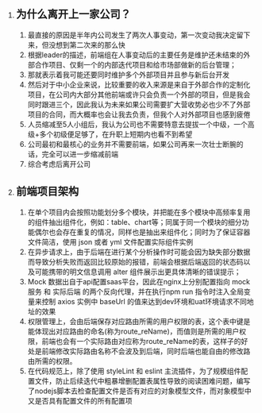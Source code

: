 <!--
 * @Descripttion: 
 * @version: 
 * @Author: 鹿角兔子
 * @Date: 2022-01-18 13:18:10
 * @LastEditors: 鹿角兔子
 * @LastEditTime: 2022-01-18 13:18:11
-->
1. ## 为什么离开上一家公司？

   1. 最直接的原因是半年内公司发生了两次人事变动，第一次变动我决定留下来，但没想到第二次来的那么快
   2. 根据leader的描述，前端组在人事变动后的主要任务是维护还未结束的外部合作项目、仅剩一个的内部迭代项目和给市场部做新的后台管理；
   3. 那就表示着我可能还要同时维护多个外部项目并且参与新后台开发
   4. 然后对于中小企业来说，比较重要的收入来源是来自于外部合作的定制化项目，在公司内大部分其他前端或许只会负责一个外部的项目，但是我会同时跟进三个，因此我认为未来如果公司需要扩大营收势必也少不了外部项目的合同，而大概率也会让我去负责，但我个人对外部项目也感到疲倦
   5. 人员缩减至5人小组后，我认为公司也不需要特意去提拔一个中级，一个高级+多个初级便足够了，在升职上短期内也看不到希望
   6. 公司最初和最核心的业务并不需要前端，如果公司再来一次壮士断腕的话，完全可以进一步缩减前端
   7. 综合考虑后离开公司

2. ## 前端项目架构
   1. 在单个项目内会按照功能划分多个模块，并把能在多个模块中高频率复用的组件抽出组件化，例如：table、chart等；同属于同一个模块的细分功能偶尔也会存在重复的情况，同样也是抽出来组件化；同时为了保证容器文件简洁，使用 json 或者 yml 文件配置实际组件实例
   2. 在异步请求上，由于后端在进行某个分析操作时可能会因为缺失部分数据而导致分析失败而返回比较原始的报错，前端会根据后端返回的状态码以及可能携带的明文信息调用 alter 组件展示出更具体清晰的错误提示；
   3. Mock 数据出自于api配置saas平台，因此在nginx上分别配置指向 mock 服务 和 实际后端 的两个反向代理，并在执行npm run 指令时注入全局变量来控制 axios 实例中 baseUrl 的值来达到dev环境和uat环境请求不同地址的效果
   4. 权限管理上，会由后端保存对应路由所需的用户权限的表，这个表中键是能体现出对应路由的命名(称为route_reName)，而值则是所需的用户权限，前端也会有一个实际路由对应称为route_reName的表，这样子的好处是前端修改实际路由名称不会波及到后端，同时后端也能自由的修改路由所需的权限。
   5. 在代码规范上，除了使用 styleLint 和 eslint 主流插件，为了规模组件配置文件，防止后续迭代中粗暴增删配置表属性导致的阅读困难问题，编写了nodejs脚本去检查配置文件是否有对应的对象模型文件，而对象模型中又是否具有配置文件的所有配置项
